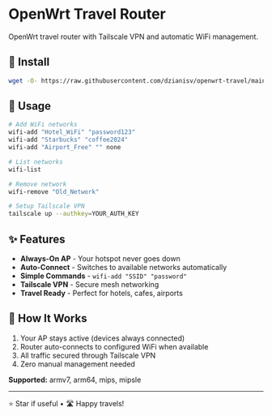 # OpenWrt Travel Router

OpenWrt travel router with Tailscale VPN and automatic WiFi management.

## 🚀 Install

```bash
wget -O- https://raw.githubusercontent.com/dzianisv/openwrt-travel/main/install.sh | sh
```

## 📱 Usage

```bash
# Add WiFi networks
wifi-add "Hotel_WiFi" "password123"
wifi-add "Starbucks" "coffee2024"
wifi-add "Airport_Free" "" none

# List networks
wifi-list

# Remove network
wifi-remove "Old_Network"

# Setup Tailscale VPN
tailscale up --authkey=YOUR_AUTH_KEY
```

## ✨ Features

- **Always-On AP** - Your hotspot never goes down
- **Auto-Connect** - Switches to available networks automatically  
- **Simple Commands** - `wifi-add "SSID" "password"`
- **Tailscale VPN** - Secure mesh networking
- **Travel Ready** - Perfect for hotels, cafes, airports

## 🔧 How It Works

1. Your AP stays active (devices always connected)
2. Router auto-connects to configured WiFi when available
3. All traffic secured through Tailscale VPN
4. Zero manual management needed

**Supported:** armv7, arm64, mips, mipsle

---

⭐ Star if useful • 🛣️ Happy travels!